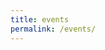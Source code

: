 ```yaml
---
title: events
permalink: /events/
---
```


<rssapp-wall id="_hQm2gc4qLqWNIe2k"></rssapp-wall><script src="https://widget.rss.app/v1/wall.js" type="text/javascript" async></script>